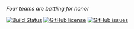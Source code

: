 *Four teams are battling for honor*

[![Build Status](	https://img.shields.io/travis/Lorac/heroes-of-the-land/master.svg?style=flat-square)](https://travis-ci.org/Lorac/heroes-of-the-land)
[![GitHub license](https://img.shields.io/github/license/mashape/apistatus.svg?style=flat-square)]()
[![GitHub issues](https://img.shields.io/github/issues/Lorac/heroes-of-the-land.svg?style=flat-square)](https://github.com/Lorac/heroes-of-the-land/)
